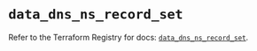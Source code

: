 # `data_dns_ns_record_set`

Refer to the Terraform Registry for docs: [`data_dns_ns_record_set`](https://registry.terraform.io/providers/hashicorp/dns/3.4.0/docs/data-sources/ns_record_set).
